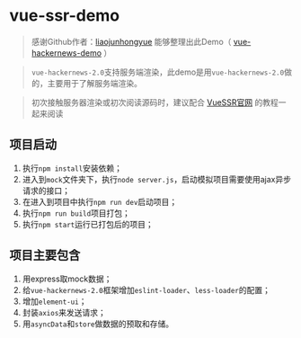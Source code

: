 # vue-ssr-demo 

> 感谢Github作者：[liaojunhongyue](https://github.com/liaojunhongyue/) 能够整理出此Demo（ [vue-hackernews-demo](https://github.com/liaojunhongyue/vue-hackernews-demo) ）

> `vue-hackernews-2.0`支持服务端渲染，此demo是用`vue-hackernews-2.0`做的，主要用于了解服务端渲染。

> 初次接触服务器渲染或初次阅读源码时，建议配合 [VueSSR官网](https://ssr.vuejs.org/) 的教程一起来阅读

## 项目启动

1. 执行`npm install`安装依赖；
2. 进入到`mock`文件夹下，执行`node server.js`，启动模拟项目需要使用ajax异步请求的接口；
3. 在进入到项目中执行`npm run dev`启动项目；
4. 执行`npm run build`项目打包；
5. 执行`npm start`运行已打包后的项目；

## 项目主要包含

1. 用express取mock数据；
2. 给`vue-hackernews-2.0`框架增加`eslint-loader`、`less-loader`的配置；
3. 增加`element-ui`；
4. 封装`axios`来发送请求；
5. 用`asyncData`和`store`做数据的预取和存储。

